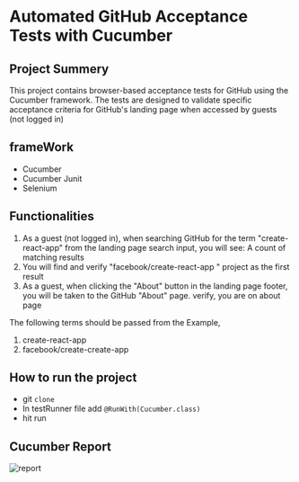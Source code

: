 # Automated GitHub Acceptance Tests with Cucumber


## Project Summery
This project contains browser-based acceptance tests for GitHub using the Cucumber framework. The tests are designed to validate specific acceptance criteria for GitHub's landing page when accessed by guests (not logged in)

## frameWork
- Cucumber
- Cucumber Junit
- Selenium
 


## Functionalities

1. As a guest (not logged in), when searching GitHub for the term "create-react-app" from the landing page search input, you will see: A count of matching results
2. You will find and verify "facebook/create-react-app " project as the first result
3. As a guest, when clicking the "About" button in the landing page footer, you will be taken to the GitHub "About" page. verify, you are on about page

The following terms should be passed from the Example,
1. create-react-app
2. facebook/create-create-app

## How to run the project
- git ``clone``
- In testRunner file add ``@RunWith(Cucumber.class)``
- hit run

## Cucumber Report

![report](https://github.com/roshnirifa/Automated_GitHub_Acceptance_Tests_with_Cucumber/assets/74822231/4418b640-ec4d-46c6-aae5-ea1e81c8eae2)



